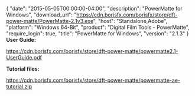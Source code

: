 {
  "date": "2015-05-05T00:00:00-04:00",
  "description": "PowerMatte for Windows",
  "download_url": "https://cdn.borisfx.com/borisfx/store/dft-power-matte/PowerMatte-2.1v3.exe",
  "host": "Standalone,Adobe",
  "platform": "Windows 64-Bit",
  "product": "Digital Film Tools - PowerMatte",
  "require_login": true,
  "title": "PowerMatte for Windows",
  "version": "2.1.3"
}
**User Guide:**

https://cdn.borisfx.com/borisfx/store/dft-power-matte/powermatte2.1-UserGuide.pdf

**Tutorial files:**

https://cdn.borisfx.com/borisfx/store/dft-power-matte/powermatte-ae-tutorial.zip
